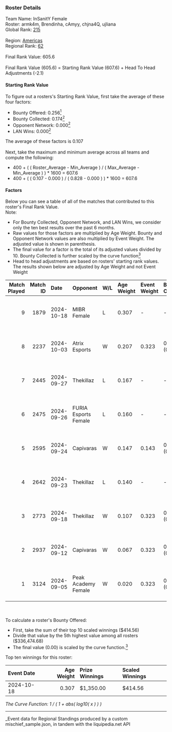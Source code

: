 ### Roster Details<br />
Team Name: InSanitY Female<br />
Roster: armk4m, Brendinha, cAmyy, chjna4Q, ujliana<br />
Global Rank: [215](../../standings_global_2025_03_01.md)<br />
<br />
Region: [Americas]( ../../standings_americas_2025_03_01.md)<br />
Regional Rank: [62]( ../../standings_americas_2025_03_01.md)<br />
<br />
Final Rank Value:  605.6<br />
<br />
Final Rank Value (605.6) = Starting Rank Value (607.6) + Head To Head Adjustments (-2.1)<br />

#### Starting Rank Value<br />
To figure out a rosters's Starting Rank Value, first take the average of these four factors:<br />
- Bounty Offered: 0.256[<sup>1</sup>](#table2)
- Bounty Collected: 0.174[<sup>2</sup>](#table1)
- Opponent Network: 0.000[<sup>2</sup>](#table1)
- LAN Wins: 0.000[<sup>2</sup>](#table1)

The average of these factors is 0.107<br />
<br />
Next, take the maximum and minimum average across all teams and compute the following:<br />
- 400 + ( ( Roster_Average - Min_Average ) / ( Max_Average - Min_Average ) ) * 1600 = 607.6
- 400 + ( ( 0.107 - 0.000 ) / ( 0.828 - 0.000 ) ) * 1600 = 607.6


#### Factors<br />
Below you can see a table of all of the matches that contributed to this roster's Final Rank Value.<br />
Note:<br />

- For Bounty Collected, Opponent Network, and LAN Wins, we consider only the ten best results over the past 6 months.
- Raw values for those factors are multiplied by Age Weight. Bounty and Opponent Network values are also multiplied by Event Weight. The adjusted value is shown in parenthesis.
- The final value for a factor is the total of its adjusted values divided by 10. Bounty Collected is further scaled by the curve function[<sup>3</sup>](#curveFunction)
- Head to head adjustments are based on rosters' starting rank values. The results shown below are adjusted by Age Weight and not Event Weight
<span id="table1"></span><br />


| Match Played | Match ID | Date       | Opponent             | W/L | Age Weight | Event Weight | Bounty Collected | Opponent Network | LAN Wins  | H2H Adj. | Roster                                     |
| -: | -: | :- | :- | :- | :- | :- | :- | :- | :- | -: | :- |
|            9 |     1879 | 2024-10-18 | MIBR Female          | L   | 0.307      | -            | -                | -                | -         |    -4.45 | armk4m, Brendinha, cAmyy, chjna4Q, ujliana |
|            8 |     2237 | 2024-10-03 | Atrix Esports        | W   | 0.207      | 0.323        | 0.001 (0.000)    | 0.037 (0.002)    | 0 (0.000) |     3.35 | armk4m, Brendinha, cAmyy, chjna4Q, ujliana |
|            7 |     2445 | 2024-09-27 | Thekillaz            | L   | 0.167      | -            | -                | -                | -         |    -2.66 | armk4m, Brendinha, cAmyy, chjna4Q, ujliana |
|            6 |     2475 | 2024-09-26 | FURIA Esports Female | L   | 0.160      | -            | -                | -                | -         |    -0.58 | armk4m, Brendinha, cAmyy, chjna4Q, ujliana |
|            5 |     2595 | 2024-09-24 | Capivaras            | W   | 0.147      | 0.143        | 0.001 (0.000)    | 0.000 (0.000)    | 0 (0.000) |     1.74 | armk4m, Brendinha, cAmyy, chjna4Q, ujliana |
|            4 |     2642 | 2024-09-23 | Thekillaz            | L   | 0.140      | -            | -                | -                | -         |    -2.25 | armk4m, Brendinha, cAmyy, chjna4Q, ujliana |
|            3 |     2773 | 2024-09-18 | Thekillaz            | W   | 0.107      | 0.323        | 0.001 (0.000)    | 0.026 (0.001)    | 0 (0.000) |     1.67 | armk4m, Brendinha, cAmyy, chjna4Q, ujliana |
|            2 |     2937 | 2024-09-12 | Capivaras            | W   | 0.067      | 0.323        | 0.001 (0.000)    | 0.000 (0.000)    | 0 (0.000) |     0.80 | armk4m, Brendinha, cAmyy, chjna4Q, ujliana |
|            1 |     3124 | 2024-09-05 | Peak Academy Female  | W   | 0.020      | 0.323        | 0.001 (0.000)    | 0.018 (0.000)    | 0 (0.000) |     0.32 | armk4m, Brendinha, cAmyy, chjna4Q, ujliana |

<br />
<span id="table2"></span><br />
To calculate a roster's Bounty Offered:<br />

- First, take the sum of their top 10 scaled winnings ($414.56)
- Divide that value by the 5th highest value among all rosters ($336,474.68)
- The final value (0.00) is scaled by the curve function.[<sup>3</sup>](#curveFunction)

Top ten winnings for this roster:<br />

| Event Date | Age Weight | Prize Winnings | Scaled Winnings |
| :- | -: | :- | :- |
| 2024-10-18 |      0.307 | $1,350.00      | $414.56         |


<span id="curveFunction"></span>_The Curve Function: 1 / ( 1 + abs( log10( x ) ) )_<br />

---
_Event data for Regional Standings produced by a custom mischief_sample.json, in tandem with the liquipedia.net API<br />
